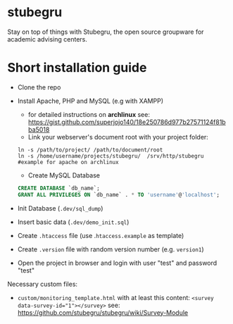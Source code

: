 # stubegru
Stay on top of things with Stubegru, the open source groupware for academic advising centers.

# Short installation guide

- Clone the repo
- Install Apache, PHP and MySQL (e.g with XAMPP)
    - for detailed instructions on **archlinux** see: https://gist.github.com/superjojo140/18e250786d977b27571124f81bba5018
    - Link your webserver's document root with your project folder:

    ```shell
    ln -s /path/to/project/ /path/to/document/root
    ln -s /home/username/projects/stubegru/  /srv/http/stubegru #example for apache on archlinux
    ```

    - Create MySQL Database

    ```sql
    CREATE DATABASE `db_name`;
    GRANT ALL PRIVILEGES ON `db_name` . * TO 'username'@'localhost';
    ```

- Init Database (`.dev/sql_dump`)
- Insert basic data (`.dev/demo_init.sql`)
- Create `.htaccess` file (use .`htaccess.example` as template)
- Create `.version` file with random version number (e.g. `version1`)
- Open the project in browser and login with user "test" and password "test"

Necessary custom files:
- `custom/monitoring_template.html` with at least this content: `<survey data-survey-id="1"></survey>` see: https://github.com/stubegru/stubegru/wiki/Survey-Module
